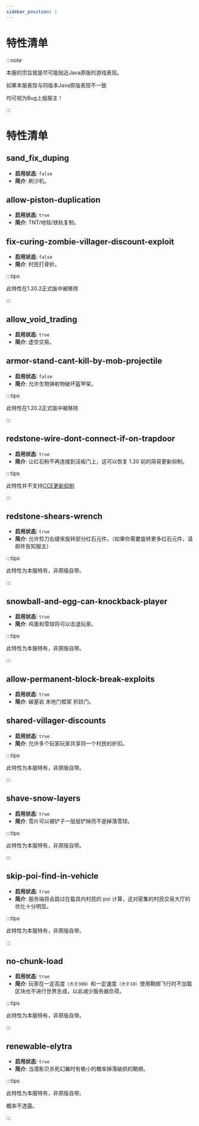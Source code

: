 ```yaml
---
sidebar_position: 1
---
```


# 特性清单

:::note

本服的宗旨就是尽可能贴近Java原版的游戏表现。

如果本服表现与同版本Java原版表现不一致

均可视为Bug上报服主！

:::

# 特性清单

## sand_fix_duping

- **启用状态**: `false`
- **简介**: 刷沙机。

## allow-piston-duplication

- **启用状态**: `true`
- **简介**: TNT/地毯/铁轨复制。

## fix-curing-zombie-villager-discount-exploit

- **启用状态**: `false`
- **简介**: 村民打骨折。

:::tips

此特性在1.20.2正式版中被移除

:::

## allow_void_trading

- **启用状态**: `true`
- **简介**: 虚空交易。

## armor-stand-cant-kill-by-mob-projectile

- **启用状态**: `false`
- **简介**: 允许生物弹射物破坏盔甲架。

:::tips

此特性在1.20.2正式版中被移除

:::

## redstone-wire-dont-connect-if-on-trapdoor

- **启用状态**: `true`
- **简介**: 让红石粉不再连接到活板门上，这可以恢复 1.20 前的简易更新抑制。

:::tips

此特性并不支持[CCE更新抑制](https://www.bilibili.com/read/cv24323749/?spm_id_from=333.999.0.0)

:::

## redstone-shears-wrench

- **启用状态**: `true`
- **简介**: 允许剪刀右键来旋转部分红石元件。（如果你需要旋转更多红石元件，请邮件告知服主）

:::tips

此特性为本服特有，非原版自带。

:::

## snowball-and-egg-can-knockback-player

- **启用状态**: `true`
- **简介**: 鸡蛋和雪球将可以击退玩家。

:::tips

此特性为本服特有，非原版自带。

:::

## allow-permanent-block-break-exploits

- **启用状态**: `true`
- **简介**: 破基岩 末地门框架 折跃门。

## shared-villager-discounts

- **启用状态**: `true`
- **简介**: 允许多个玩家玩家共享同一个村民的折扣。

:::tips

此特性为本服特有，非原版自带。

:::

## shave-snow-layers

- **启用状态**: `true`
- **简介**: 雪片可以被铲子一层层铲掉而不是掉落雪球。

:::tips

此特性为本服特有，非原版自带。

:::

## skip-poi-find-in-vehicle

- **启用状态**: `true`
- **简介**: 服务端将会跳过在载具内村民的 poi 计算，这对密集的村民交易大厅的优化十分明显。

:::tips

此特性为本服特有，非原版自带。

:::

## no-chunk-load

- **启用状态**: `true`
- **简介**: 玩家在一定高度`（大于300）`和一定速度`（大于10）`使用鞘翅飞行时不加载区块也不进行世界生成，以此减少服务器负荷。

:::tips

此特性为本服特有，非原版自带。

:::

## renewable-elytra

- **启用状态**: `true`
- **简介**: 当潜影贝杀死幻翼时有极小的概率掉落破损的鞘翅。

:::tips

此特性为本服特有，非原版自带。

概率不透露。

:::
